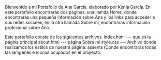Bienvenido a mi Portafolio de Ana García, elaborado por Kenia García.
En este portafolio encontrarás dos páginas, una llamda Home, donde encontrarás una pequeña información sobre Ana
y los links para acceder a sus redes sociales, en la otra llamada Sobre mi, encontraras información profesional sobre Ana.

Este portafolio consta de los siguientes archivos.
index.html --- que es la página principal
about.html --- página Sobre mi
style.css --- Archivo donde realizamos los estilos de nuestra página. 
assents (Dónde encontrarás todas las iamgenes e íconos ocupados en el proyecto. 
